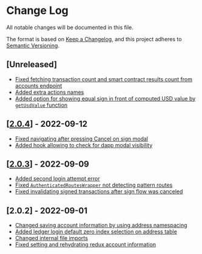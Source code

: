 # Change Log

All notable changes will be documented in this file.

The format is based on [Keep a Changelog](https://keepachangelog.com/en/1.0.0/),
and this project adheres to [Semantic Versioning](https://semver.org/spec/v2.0.0.html).

## [Unreleased]
 - [Fixed fetching transaction count and smart contract results count from accounts endpoint](https://github.com/ElrondNetwork/dapp-core/pull/420)
 - [Added extra actions names](https://github.com/ElrondNetwork/dapp-core/pull/419)
 - [Added option for showing equal sign in front of computed USD value by `getUsdValue` function](https://github.com/ElrondNetwork/dapp-core/pull/421)
## [[2.0.4](https://github.com/ElrondNetwork/dapp-core/pull/416)] - 2022-09-12
 - [Fixed navigating after pressing Cancel on sign modal](https://github.com/ElrondNetwork/dapp-core/pull/415)
 - [Added hook allowing to check for dapp modal visibility](https://github.com/ElrondNetwork/dapp-core/pull/416)
## [[2.0.3](https://github.com/ElrondNetwork/dapp-core/pull/414)] - 2022-09-09
 - [Added second login attempt error](https://github.com/ElrondNetwork/dapp-core/pull/408)
 - [Fixed `AuthenticatedRoutesWrapper` not detecting pattern routes](https://github.com/ElrondNetwork/dapp-core/pull/409)
 - [Fixed invalidating signed transactions after sign flow was canceled](https://github.com/ElrondNetwork/dapp-core/pull/413)
## [2.0.2] - 2022-09-01
 - [Changed saving account information by using address namespacing](https://github.com/ElrondNetwork/dapp-core/pull/402)
 - [Added ledger login default zero index selection on address table](https://github.com/ElrondNetwork/dapp-core/pull/403)
 - [Changed internal file imports](https://github.com/ElrondNetwork/dapp-core/pull/404)
 - [Fixed setting and rehydrating redux account information](https://github.com/ElrondNetwork/dapp-core/pull/406)